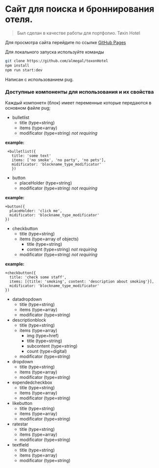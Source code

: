 # Сайт для поиска и броннирования отеля.
> Был сделан в качестве работы для портфолио.
> Tøxin Hotel


Для просмотра сайта перейдите по ссылке [GitHub Pages](https://localhost:3000)


Для локального запуска используйте команды
```bash
git clone https://github.com/almegal/toxonHotel
npm install
npm run start:dev
```
Написан с использованием pug.

### Доступные компоненты для использования и их свойства
Каждый компонетн (блок) имеет переменные которые передаются в основном файле pug;

- bulletlist
  - title (type=string)
  - items (type=array)
  - modificator (type=string) *not requiring*

**example:**
 ```pug
  +bulletlist({
    title: 'some text'
    items: ['no smoke', 'no party', 'no pets'],
    midificator: 'blockname_type_modificator'
    })
 ```
- button
  - placeHolder (type=string)
  - modificator (type=string) *not requiring*

**example:**
  ```pug
  +button({
    placeHolder: 'click me',
    midificator: 'blockname_type_modificator'
  })
 ```  
- checkbutton
  - title (type=string)
  - items (type=array of objects)
    - title (type=string)
    - content (type=string) *not requiring*
  - modificator (type=string) *not requiring*

**example:**
  ```pug
  +checkbutton({
    title: 'check some staff',
    items: [{title: 'smoking', content: 'description about smoking'}],
    midificator: 'blockname_type_modificator'
  })
 ```    
- datadropdown
  - title (type=string)
  - items (type=array)
  - modificator (type=string)
- descriptionblock
  - title (type=string)
  - items (type=array)
    - img (type=href)
    - title (type=string)
    - subcontent (type=string)
    - count (type=digital)
  - modificator (type=string)
- dropdown
  - title (type=string)
  - items (type=array)
  - modificator (type=string)
- expendedcheckbox
  - title (type=string)
  - items (type=array)
  - modificator (type=string)
- likebutton
  - title (type=string)
  - items (type=array)
  - modificator (type=string)
- ratestar
  - title (type=string)
  - items (type=array)
  - modificator (type=string)
- textfield
  - title (type=string)
  - items (type=array)
  - modificator (type=string)
